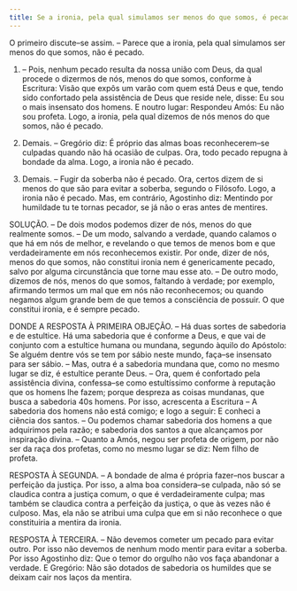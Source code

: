 ```yaml
---
title: Se a ironia, pela qual simulamos ser menos do que somos, é pecado
---
```


O primeiro discute–se assim. – Parece que a ironia, pela qual simulamos ser menos do que somos, não é pecado.  

1. – Pois, nenhum pecado resulta da nossa união com Deus, da qual procede o dizermos de nós, menos do que somos, conforme à Escritura: Visão que expôs um varão com quem está Deus e que, tendo sido confortado pela assistência de Deus que reside nele, disse: Eu sou o mais insensato dos homens. E noutro lugar: Respondeu Amós: Eu não sou profeta. Logo, a ironia, pela qual dizemos de nós menos do que somos, não é pecado.  

2. Demais. – Gregório diz: É próprio das almas boas reconhecerem–se culpadas quando não há ocasião de culpas. Ora, todo pecado repugna à bondade da alma. Logo, a ironia não é pecado.  

3. Demais. – Fugir da soberba não é pecado. Ora, certos dizem de si menos do que são para evitar a soberba, segundo o Filósofo. Logo, a ironia não é pecado.  Mas, em contrário, Agostinho diz: Mentindo por humildade tu te tornas pecador, se já não o eras antes de mentires.  

SOLUÇÃO. – De dois modos podemos dizer de nós, menos do que realmente somos. – De um modo, salvando a verdade, quando calamos o que há em nós de melhor, e revelando o que temos de menos bom e que verdadeiramente em nós reconhecemos existir. Por onde, dizer de nós, menos do que somos, não constitui ironia nem é genericamente pecado, salvo por alguma circunstância que torne mau esse ato. – De outro modo, dizemos de nós, menos do que somos, faltando à verdade; por exemplo, afirmando termos um mal que em nós não reconhecemos; ou quando negamos algum grande bem de que temos a consciência de possuir. O que constitui ironia, e é sempre pecado.  

DONDE A RESPOSTA À PRIMEIRA OBJEÇÃO. – Há duas sortes de sabedoria e de estultice. Há uma sabedoria que é conforme a Deus, e que vai de conjunto com a estultice humana ou mundana, segundo àquilo do Apóstolo: Se alguém dentre vós se tem por sábio neste mundo, faça–se insensato para ser sábio. – Mas, outra é a sabedoria mundana que, como no mesmo lugar se diz, é estultice perante Deus. – Ora, quem é confortado pela assistência divina, confessa–se como estultíssimo conforme à reputação que os homens lhe fazem; porque despreza as coisas mundanas, que busca a sabedoria 40s homens. Por isso, acrescenta a Escritura – A sabedoria dos homens não está comigo; e logo a seguir: E conheci a ciência dos santos. – Ou podemos chamar sabedoria dos homens a que adquirimos pela razão; e sabedoria dos santos a que alcançamos por inspiração divina. – Quanto a Amós, negou ser profeta de origem, por não ser da raça dos profetas, como no mesmo lugar se diz: Nem filho de profeta.  

RESPOSTA À SEGUNDA. – A bondade de alma é própria fazer–nos buscar a perfeição da justiça. Por isso, a alma boa considera–se culpada, não só se claudica contra a justiça comum, o que é verdadeiramente culpa; mas também se claudica contra a perfeição da justiça, o que às vezes não é culposo. Mas, ela não se atribui uma culpa que em si não reconhece o que constituiria a mentira da ironia. 

RESPOSTA À TERCEIRA. – Não devemos cometer um pecado para evitar outro. Por isso não devemos de nenhum modo mentir para evitar a soberba. Por isso Agostinho diz: Que o temor do orgulho não vos faça abandonar a verdade. E Gregório: Não são dotados de sabedoria os humildes que se deixam cair nos laços da mentira.